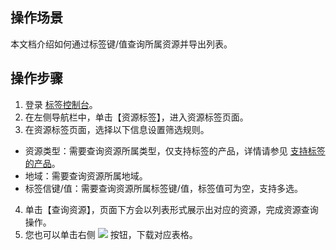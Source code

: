 ## 操作场景
本文档介绍如何通过标签键/值查询所属资源并导出列表。
## 操作步骤
1.	登录 [标签控制台](https://console.cloud.tencent.com/tag)。
2.  在左侧导航栏中，单击【资源标签】，进入资源标签页面。
3. 在资源标签页面，选择以下信息设置筛选规则。
 - 资源类型：需要查询资源所属类型，仅支持标签的产品，详情请参见 [支持标签的产品](https://cloud.tencent.com/document/product/651/30727)。
 - 地域：需要查询资源所属地域。
 - 标签信键/值：需要查询资源所属标签键/值，标签值可为空，支持多选。
4. 	单击【查询资源】，页面下方会以列表形式展示出对应的资源，完成资源查询操作。
5. 	您也可以单击右侧 <img src="https://main.qcloudimg.com/raw/b907c4c70f5d8d2447234e1a918183dc.png" style="margin:0;"> 按钮，下载对应表格。
